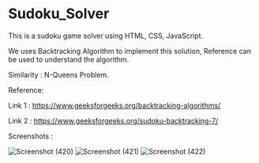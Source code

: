 # Sudoku_Solver

This is a sudoku game solver using HTML, CSS, JavaScript.

We uses Backtracking Algorithm to implement this solution, Reference can be used to  understand the algorithm.

Similarity : N-Queens Problem.

Reference:

Link 1 : https://www.geeksforgeeks.org/backtracking-algorithms/

Link 2 : https://www.geeksforgeeks.org/sudoku-backtracking-7/

Screenshots :

![Screenshot (420)](https://user-images.githubusercontent.com/86758548/188035135-fff26f10-18e0-45a5-90ef-61bb7b97036f.png)
![Screenshot (421)](https://user-images.githubusercontent.com/86758548/188035144-f8336ece-347f-4176-a600-db4f45157a9b.png)
![Screenshot (422)](https://user-images.githubusercontent.com/86758548/188035149-2710621e-342c-4391-a75c-4c6c01948272.png)
